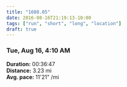 ```yaml
---
title: "1608.05"
date: 2016-08-16T21:19:13-10:00
tags: ["run", "short", "long", "location"]
draft: true
---
```


### Tue, Aug 16, 4:10 AM

**Duration:** 00:36:47  
**Distance:** 3.23 mi  
**Avg. pace:** 11'21" /mi
